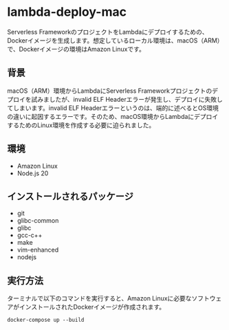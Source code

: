 # lambda-deploy-mac

Serverless FrameworkのプロジェクトをLambdaにデプロイするための、Dockerイメージを生成します。想定しているローカル環境は、macOS（ARM）で、Dockerイメージの環境はAmazon Linuxです。

## 背景
macOS（ARM）環境からLambdaにServerless Frameworkプロジェクトのデプロイを試みましたが、invalid ELF Headerエラーが発生し、デプロイに失敗してしまいます。invalid ELF Headerエラーというのは、端的に述べるとOS環境の違いに起因するエラーです。そのため、macOS環境からLambdaにデプロイするためのLinux環境を作成する必要に迫られました。

## 環境
- Amazon Linux
- Node.js 20

## インストールされるパッケージ
- git
- glibc-common
- glibc
- gcc-c++
- make
- vim-enhanced
- nodejs

## 実行方法
ターミナルで以下のコマンドを実行すると、Amazon Linuxに必要なソフトウェアがインストールされたDockerイメージが作成されます。

`docker-compose up --build`


